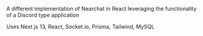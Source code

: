 A different implementation of Nearchat in React leveraging the functionality of a Discord type application

Uses Next.js 13, React, Socket.io, Prisma, Tailwind, MySQL
